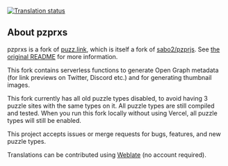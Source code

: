 [![Translation status](https://hosted.weblate.org/widgets/pzprjs/-/svg-badge.svg)](https://hosted.weblate.org/engage/pzprjs/)

## About pzprxs

pzprxs is a fork of [puzz.link](https://github.com/robx/pzprjs), which is itself a fork of [sabo2/pzprjs](https://github.com/sabo2/pzprjs). See [the original README](https://github.com/robx/pzprjs/blob/main/README.md) for more information.

This fork contains serverless functions to generate Open Graph metadata (for link previews on Twitter, Discord etc.) and for generating thumbnail images.

This fork currently has all old puzzle types disabled, to avoid having 3 puzzle sites with the same types on it. All puzzle types are still compiled and tested. When you run this fork locally without using Vercel, all puzzle types will still be enabled.

This project accepts issues or merge requests for bugs, features, and new puzzle types.

Translations can be contributed using [Weblate](https://hosted.weblate.org/engage/pzprjs/) (no account required).
